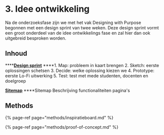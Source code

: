 # 3. Idee ontwikkeling

Na de onderzoeksfase zijn we met het vak Designing with Purpose begonnen met een design sprint van twee weken. Deze design sprint vormt een groot onderdeel van de idee ontwikkelings fase en zal hier dan ook uitgebreid besproken worden.

## Inhoud

\*\*\*\*[**Design sprint**](design-sprint/)                                                                                                                                                                                                   ****1. Map: probleem in kaart brengen                                                                                                                                                                                                                      2. Sketch: eerste oplossingen schetsen                                                                                                                                                                                                      3. Decide: welke oplossing kiezen we                                                                                                                                                        4. Prototype: eerste Lo-Fi uitwerking                                                                                                                                                                            5. Test: test met mede studenten, docenten en doelgroep

[**Sitemap**](sitemap.md)                                                                                                                                                                                                             ****Sitemap                                                                                                                                                                                      Beschrijving functionaliteiten pagina's

## Methods

{% page-ref page="methods/inspiratieboard.md" %}

{% page-ref page="methods/proof-of-concept.md" %}



